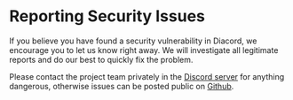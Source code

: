 # Reporting Security Issues

[issue]: /issues

If you believe you have found a security vulnerability in Diacord, we encourage you to let us know right away. We will investigate all legitimate reports and do our best to quickly fix the problem.

Please contact the project team privately in the [Discord server](https://discord.com/invite/deAfFeVY7u) for anything dangerous, otherwise issues can be posted public on [Github][issue].
